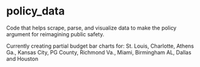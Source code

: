 # policy_data
Code that helps scrape, parse, and visualize data to make the policy argument for reimagining public safety.

Currently creating partial budget bar charts for: St. Louis, Charlotte, Athens Ga., Kansas City, PG County, Richmond Va., Miami, Birmingham AL, Dallas and Houston
